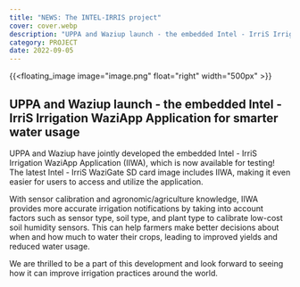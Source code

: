 ```yaml
---
title: "NEWS: The INTEL-IRRIS project"
cover: cover.webp
description: "UPPA and Waziup launch - the embedded Intel - IrriS Irrigation WaziApp Application for smarter water usage"
category: PROJECT
date: 2022-09-05
---
```

<!-- ![image](image.png) -->

{{<floating_image image="image.png" float="right" width="500px" >}}

## UPPA and Waziup launch - the embedded Intel - IrriS Irrigation WaziApp Application for smarter water usage

UPPA and Waziup have jointly developed the embedded Intel - IrriS Irrigation WaziApp Application (IIWA), which is now available for testing! The latest Intel - IrriS WaziGate SD card image includes IIWA, making it even easier for users to access and utilize the application.

With sensor calibration and agronomic/agriculture knowledge, IIWA provides more accurate irrigation notifications by taking into account factors such as sensor type, soil type, and plant type to calibrate low-cost soil humidity sensors. This can help farmers make better decisions about when and how much to water their crops, leading to improved yields and reduced water usage.

We are thrilled to be a part of this development and look forward to seeing how it can improve irrigation practices around the world.